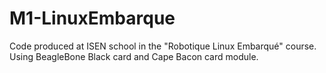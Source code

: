 # M1-LinuxEmbarque
Code produced at ISEN school in the "Robotique Linux Embarqué" course. Using BeagleBone Black card and Cape Bacon card module.
